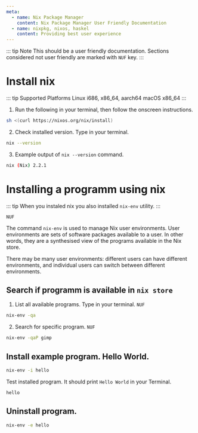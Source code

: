 ```yaml
---
meta:
  - name: Nix Package Manager
    content: Nix Package Manager User Friendly Documentation
  - name: nixpkg, nixos, haskel
    content: Providing best user experience
---
```


::: tip Note
This should be a user friendly documentation. 
Sections considered not user friendly are marked with `NUF` key.
:::

# Install nix

::: tip Supported Platforms
Linux i686, x86_64, aarch64
macOS x86_64
:::

1. Run the following in your terminal, then follow the onscreen instructions.

```sh
sh <(curl https://nixos.org/nix/install)
```
2. Check installed version. Type in your terminal.

```sh
nix --version
```

3. Example output of `nix --version` command.

```sh
nix (Nix) 2.2.1
```

# Installing a programm using nix

::: tip
When you instaled nix you also installed `nix-env` utility.
:::

`NUF`

The command `nix-env` is used to manage Nix user environments. User environments are sets of software packages available to a
user. In other words, they are a synthesised view of the programs available in the Nix store. 

There may be many user environments: different users can have different environments, and individual users can switch between different
environments.

## Search if programm is available in `nix store`

1. List all available programs. Type in your terminal.
`NUF`
```sh
nix-env -qa
```

2. Search for specific program.
`NUF`
```sh
nix-env -qaP gimp
```

## Install example program. Hello World. 


```sh
nix-env -i hello
```
Test installed program. It should print `Hello World` in your Terminal.

```sh
hello
```

## Uninstall program.

```sh
nix-env -e hello
```
